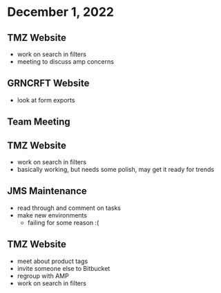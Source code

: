 # December 1, 2022

## TMZ Website
- work on search in filters
- meeting to discuss amp concerns

## GRNCRFT Website
- look at form exports

## Team Meeting

## TMZ Website
- work on search in filters
- basically working, but needs some polish, may get it ready for trends

## JMS Maintenance
- read through and comment on tasks
- make new environments
	- failing for some reason :(

## TMZ Website
- meet about product tags
- invite someone else to Bitbucket
- regroup with AMP
- work on search in filters